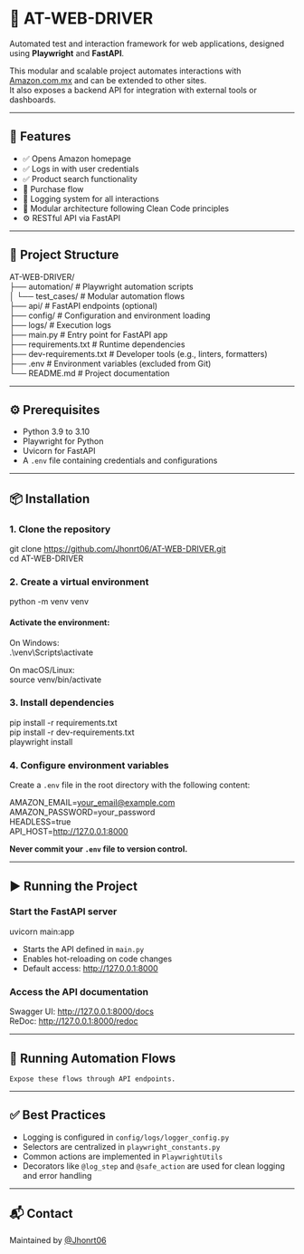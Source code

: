 # 🛒 AT-WEB-DRIVER

Automated test and interaction framework for web applications, designed using **Playwright** and **FastAPI**.

This modular and scalable project automates interactions with [Amazon.com.mx](https://www.amazon.com.mx/) and can be extended to other sites.  
It also exposes a backend API for integration with external tools or dashboards.

---

## 🚀 Features

- ✅ Opens Amazon homepage  
- ✅ Logs in with user credentials  
- ✅ Product search functionality  
- 🛒 Purchase flow 
- 📄 Logging system for all interactions  
- 🧱 Modular architecture following Clean Code principles  
- ⚙️ RESTful API via FastAPI

---

## 📁 Project Structure

AT-WEB-DRIVER/  
├── automation/           # Playwright automation scripts  
│   └── test_cases/       # Modular automation flows  
├── api/                  # FastAPI endpoints (optional)  
├── config/               # Configuration and environment loading  
├── logs/                 # Execution logs  
├── main.py               # Entry point for FastAPI app  
├── requirements.txt      # Runtime dependencies  
├── dev-requirements.txt  # Developer tools (e.g., linters, formatters)  
├── .env                  # Environment variables (excluded from Git)  
└── README.md             # Project documentation  

---

## ⚙️ Prerequisites

- Python 3.9 to 3.10  
- Playwright for Python  
- Uvicorn for FastAPI  
- A `.env` file containing credentials and configurations  

---

## 📦 Installation

### 1. Clone the repository

git clone https://github.com/Jhonrt06/AT-WEB-DRIVER.git  
cd AT-WEB-DRIVER

### 2. Create a virtual environment

python -m venv venv

#### Activate the environment:

On Windows:  
.\venv\Scripts\activate

On macOS/Linux:  
source venv/bin/activate

### 3. Install dependencies

pip install -r requirements.txt  
pip install -r dev-requirements.txt  
playwright install

### 4. Configure environment variables

Create a `.env` file in the root directory with the following content:

AMAZON_EMAIL=your_email@example.com  
AMAZON_PASSWORD=your_password  
HEADLESS=true  
API_HOST=http://127.0.0.1:8000

**Never commit your `.env` file to version control.**

---

## ▶️ Running the Project

### Start the FastAPI server

uvicorn main:app

- Starts the API defined in `main.py`  
- Enables hot-reloading on code changes  
- Default access: http://127.0.0.1:8000

### Access the API documentation

Swagger UI: http://127.0.0.1:8000/docs  
ReDoc: http://127.0.0.1:8000/redoc

---

## 🤖 Running Automation Flows

    Expose these flows through API endpoints.

---

## ✅ Best Practices

- Logging is configured in `config/logs/logger_config.py`  
- Selectors are centralized in `playwright_constants.py`  
- Common actions are implemented in `PlaywrightUtils`  
- Decorators like `@log_step` and `@safe_action` are used for clean logging and error handling  

---

## 📬 Contact

Maintained by [@Jhonrt06](https://github.com/Jhonrt06)
